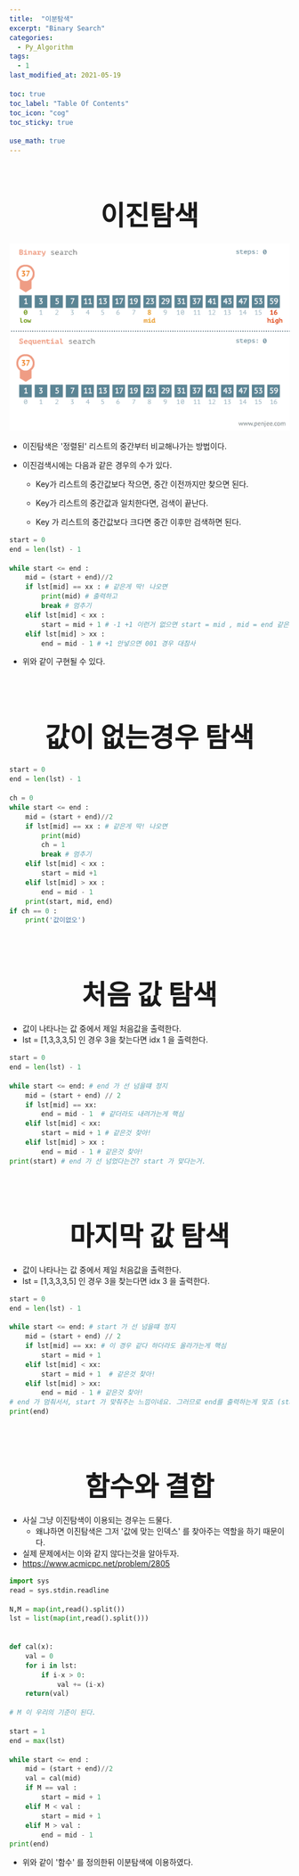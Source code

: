```yaml
---
title:  "이분탐색"
excerpt: "Binary Search"
categories:
  - Py_Algorithm
tags:
  - 1
last_modified_at: 2021-05-19

toc: true
toc_label: "Table Of Contents"
toc_icon: "cog"
toc_sticky: true

use_math: true
---
```


<br>

# <center><font size="15"> 이진탐색 </font></center>

![png](/assets/images/Py_Algorithm/1_1.gif)

- 이진탐색은 '정렬된' 리스트의 중간부터 비교해나가는 방법이다.

- 이진검색시에는 다음과 같은 경우의 수가 있다.

  - Key가 리스트의 중간값보다 작으면, 중간 이전까지만 찾으면 된다.

  - Key가 리스트의 중간값과 일치한다면, 검색이 끝난다. 
  - Key 가 리스트의 중간값보다 크다면 중간 이후만 검색하면 된다.

```python
start = 0 
end = len(lst) - 1 

while start <= end :
    mid = (start + end)//2
    if lst[mid] == xx : # 같은게 딱! 나오면
        print(mid) # 출력하고
        break # 멈추기
    elif lst[mid] < xx :
        start = mid + 1 # -1 +1 이런거 없으면 start = mid , mid = end 같은 경우에 참사난다. 
    elif lst[mid] > xx :
        end = mid - 1 # +1 안넣으면 001 경우 대참사
```

- 위와 같이 구현될 수 있다. 

<BR>

<br>

# <center><font size="15"> 값이 없는경우 탐색 </font></center>

```python
start = 0 
end = len(lst) - 1 

ch = 0
while start <= end :
    mid = (start + end)//2
    if lst[mid] == xx : # 같은게 딱! 나오면
        print(mid) 
        ch = 1
        break # 멈추기
    elif lst[mid] < xx :
        start = mid +1 
    elif lst[mid] > xx :
        end = mid - 1 
    print(start, mid, end)
if ch == 0 :
    print('값이없오')
```



<br>

<br>

# <center><font size="15"> 처음 값 탐색 </font></center>

- 값이 나타나는 값 중에서 제일 처음값을 출력한다.
- lst = [1,3,3,3,5] 인 경우 3을 찾는다면 idx 1 을 출력한다.

```python
start = 0 
end = len(lst) - 1

while start <= end: # end 가 선 넘을떄 정지
    mid = (start + end) // 2
    if lst[mid] == xx:
        end = mid - 1  # 같더라도 내려가는게 핵심
    elif lst[mid] < xx:
        start = mid + 1 # 같은것 찾아!
    elif lst[mid] > xx :
        end = mid - 1 # 같은것 찾아!
print(start) # end 가 선 넘었다는건? start 가 맞다는거.
```

<br>

<Br>

# <center><font size="15">마지막 값 탐색 </font></center>

- 값이 나타나는 값 중에서 제일 처음값을 출력한다.
- lst = [1,3,3,3,5] 인 경우 3을 찾는다면 idx 3 을 출력한다.

```python
start = 0 
end = len(lst) - 1 

while start <= end: # start 가 선 넘을떄 정지 
    mid = (start + end) // 2
    if lst[mid] == xx: # 이 경우 같다 하더라도 올라가는게 핵심
        start = mid + 1
    elif lst[mid] < xx: 
        start = mid + 1  # 같은것 찾아! 
    elif lst[mid] > xx:
        end = mid - 1 # 같은것 찾아!
# end 가 멈춰서서, start 가 맞춰주는 느낌이네요. 그러므로 end를 출력하는게 맞죠 (start 가 변하다가 end를 넘어버릴떄 중지하니까요)
print(end)
```

<br>

<br>

# <center><font size="15">함수와 결합</font></center>

- 사실 그냥 이진탐색이 이용되는 경우는 드물다.
  - 왜냐하면 이진탐색은 그저 '값에 맞는 인덱스' 를 찾아주는 역할을 하기 때문이다.
- 실제 문제에서는 이와 같지 않다는것을 알아두자.
- <https://www.acmicpc.net/problem/2805>

```python
import sys
read = sys.stdin.readline

N,M = map(int,read().split())
lst = list(map(int,read().split()))


def cal(x):
    val = 0
    for i in lst:
        if i-x > 0:
            val += (i-x)
    return(val)

# M 이 우리의 기준이 된다.

start = 1
end = max(lst)

while start <= end : 
    mid = (start + end)//2
    val = cal(mid)
    if M == val :
        start = mid + 1 
    elif M < val : 
        start = mid + 1
    elif M > val : 
        end = mid - 1
print(end)
```

- 위와 같이 '함수' 를 정의한뒤 이분탐색에 이용하였다. 

